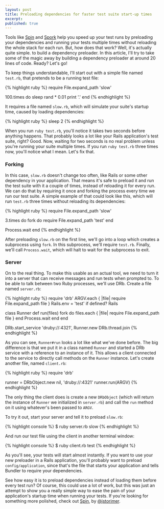 ```yaml
---
layout: post
title: Preloading dependencies for faster test suite start-up times
excerpt: 
published: true
---
```


Tools like [Spin](https://github.com/jstorimer/spin) and [Spork](https://github.com/sporkrb/spork) help you speed up your test runs by preloading your dependencies and running your tests multiple times without reloading the whole stack for each run. But, how does that work? Well, it's actually quite simple. to build a dependency preloader. In this article, I'll try to take some of the magic away by building a dependency preloader at around 20 lines of code. Ready? Let's go!

To keep things understandable, I'll start out with a simple file named `test.rb`, that pretends to be a running test file:

{% highlight ruby %}
require File.expand_path 'slow'

100.times do
  sleep rand * 0.01
  print '.'
end
{% endhighlight %}

It requires a file named `slow.rb`, which will simulate your suite's startup time, caused by loading dependencies:

{% highlight ruby %}
sleep 2
{% endhighlight %}

When you run `ruby test.rb`, you'll notice it takes two seconds before anything happens. That probably looks a lot like your Rails application's test suite, right? Good. Now, waiting for two seconds is no real problem unless you're running your suite multiple times. If you run `ruby test.rb` three times now, you'll notice what I mean. Let's fix that.

### Forking

In this case, `slow.rb` doesn't change too often, like Rails or some other dependency in your application. That means it's safe to preload it and run the test suite with it a couple of times, instead of reloading it for every run. We can do that by requiring it once and forking the process every time we run our test suite. A simple example of that could look like this, which will run `test.rb` three times without reloading its dependencies:

{% highlight ruby %}
require File.expand_path 'slow'

3.times do 
  fork do 
    require File.expand_path 'test'
  end

  Process.wait
end
{% endhighlight %}


After preloading `slow.rb` on the first line, we'll go into a loop which creates a subprocess using `fork`. In this subprocess, we'll require `test.rb`. Finally, we'll call `Process.wait`, which will halt to wait for the subprocess to exit. 

### Server

On to the real thing. To make this usable as an actual tool, we need to turn it into a server that can receive messages and run tests when prompted to. To be able to talk between two Ruby processes, we'll use DRb. Create a file named `server.rb`:

{% highlight ruby %}
require 'drb'
ARGV.each { |file| require File.expand_path file }
Rails.env = 'test' if defined? Rails 

class Runner
  def run(files)
    fork do
      files.each { |file| require File.expand_path file }
    end
    Process.wait
  end
end

DRb.start_service 'druby://:4321', Runner.new
DRb.thread.join
{% endhighlight %}

As you can see, `Runner#run` looks a lot like what we've done before. The big difference is that we put it in a class named `Runner` and started a DRb service with a reference to an instance of it. This allows a client connected to the service to directly call methods on the `Runner` instance. Let's create another file, named `client.rb`:

{% highlight ruby %}
require 'drb'

runner = DRbObject.new nil, 'druby://:4321'
runner.run(ARGV)
{% endhighlight %}

The only thing the client does is create a new `DRbObject` (which will return the instance of `Runner` we initialized in `server.rb`) and call the `run` method on it using whatever's been passed to `ARGV`. 

To try it out, start your server and tell it to preload `slow.rb`:

{% highlight console %}
$ ruby server.rb slow
{% endhighlight %}

And run our test file using the client in another terminal window:

{% highlight console %}
$ ruby client.rb test
{% endhighlight %}

As you'll see, your tests will start almost instantly. If you want to use your new preloader in a Rails application, you'll probably want to preload `config/application`, since that's the file that starts your application and tells Bundler to require your dependencies.

See how easy it is to preload dependencies instead of loading them before every test run? Of course, this could use a lot of work, but this was just an attempt to show you a really simple way to ease the pain of your application's startup time when running your tests. If you're looking for something more polished, check out [Spin](https://github.com/jstorimer/spin), by [@jstorimer](http://twitter.com/jstorimer "Jesse Storimer").
